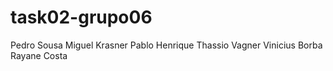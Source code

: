 # task02-grupo06

Pedro Sousa
Miguel Krasner
Pablo Henrique
Thassio Vagner
Vinicius Borba
Rayane Costa
